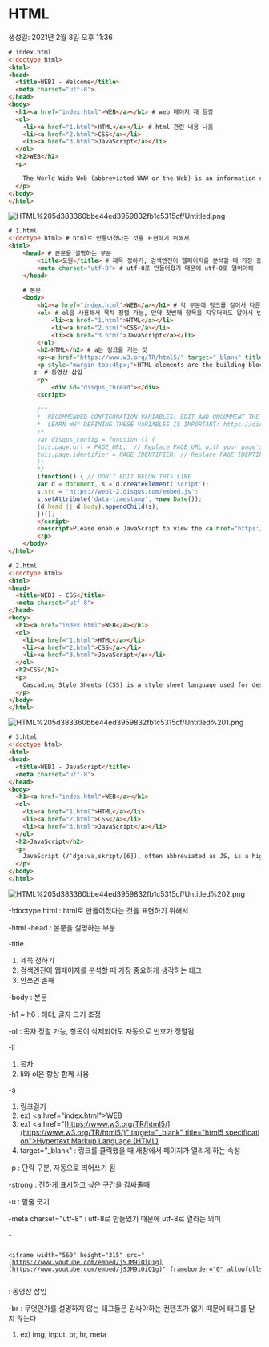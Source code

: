 # HTML

생성일: 2021년 2월 8일 오후 11:36

```html
# index.html
<!doctype html>
<html>
<head>
  <title>WEB1 - Welcome</title>
  <meta charset="utf-8">
</head>
<body>
  <h1><a href="index.html">WEB</a></h1> # web 페이지 재 등장
  <ol>
    <li><a href="1.html">HTML</a></li> # html 관련 내용 나옴
    <li><a href="2.html">CSS</a></li>
    <li><a href="3.html">JavaScript</a></li>
  </ol>
  <h2>WEB</h2>
  <p>

    The World Wide Web (abbreviated WWW or the Web) is an information space where documents and other web resources are identified by Uniform Resource Locators (URLs), interlinked by hypertext links, and can be accessed via the Internet.[1] English scientist Tim Berners-Lee invented the World Wide Web in 1989. He wrote the first web browser computer program in 1990 while employed at CERN in Switzerland.[2][3] The Web browser was released outside of CERN in 1991, first to other research institutions starting in January 1991 and to the general public on the Internet in August 1991.
  </p>
</body>
</html>
```

![HTML%205d383360bbe44ed3959832fb1c5315cf/Untitled.png](HTML%205d383360bbe44ed3959832fb1c5315cf/Untitled.png)

```html
# 1.html
<!doctype html> # html로 만들어졌다는 것을 표현하기 위해서
<html>
    <head> # 본문을 설명하는 부분
        <title>도원</title> # 제목 정하기, 검색엔진이 웹페이지를 분석할 때 가장 중요하게 생각하는 태그이기 때문에 안쓰면 손해
        <meta charset="utf-8"> # utf-8로 만들어졌기 때문에 utf-8로 열어야해
    </head>
    
    # 본문
    <body>
        <h1><a href="index.html">WEB</a></h1> # 각 부분에 링크를 걸어서 다른 페이지와 연결시키기
        <ol> # ol을 사용해서 목차 정렬 가능, 만약 첫번째 항목을 지우더라도 알아서 번호가 정렬됨
            <li><a href="1.html">HTML</a></li>
            <li><a href="2.html">CSS</a></li>
            <li><a href="3.html">JavaScript</a></li>
        </ol>
        <h2>HTML</h2> # a는 링크를 거는 것
        <p><a href="https://www.w3.org/TR/html5/" target="_blank" title="html5 specification">Hypertext Markup Language (HTML)</a> is the standard markup language for <strong>creating <u>web</u> pages</strong> and web applications.Web browsers receive HTML documents from a web server or from local storage and render them into multimedia web pages. HTML describes the structure of a web page semantically and originally included cues for the appearance of the document.</p>
        <p style="margin-top:45px;">HTML elements are the building blocks of HTML pages. With HTML constructs, images and other objects, such as interactive forms, may be embedded into the rendered page. It provides a means to create structured documents by denoting structural semantics for text such as headings, paragraphs, lists, links, quotes and other items. HTML elements are delineated by tags, written using angle brackets. </p>
       z  # 동영상 삽입
        <p>
            <div id="disqus_thread"></div>
        <script>
        
        /**
        *  RECOMMENDED CONFIGURATION VARIABLES: EDIT AND UNCOMMENT THE SECTION BELOW TO INSERT DYNAMIC VALUES FROM YOUR PLATFORM OR CMS.
        *  LEARN WHY DEFINING THESE VARIABLES IS IMPORTANT: https://disqus.com/admin/universalcode/#configuration-variables*/
        /*
        var disqus_config = function () {
        this.page.url = PAGE_URL;  // Replace PAGE_URL with your page's canonical URL variable
        this.page.identifier = PAGE_IDENTIFIER; // Replace PAGE_IDENTIFIER with your page's unique identifier variable
        };
        */
        (function() { // DON'T EDIT BELOW THIS LINE
        var d = document, s = d.createElement('script');
        s.src = 'https://web1-2.disqus.com/embed.js';
        s.setAttribute('data-timestamp', +new Date());
        (d.head || d.body).appendChild(s);
        })();
        </script>
        <noscript>Please enable JavaScript to view the <a href="https://disqus.com/?ref_noscript">comments powered by Disqus.</a></noscript>
        </p>
    </body>
</html>
```

```html
# 2.html
<!doctype html>
<html>
<head>
  <title>WEB1 - CSS</title>
  <meta charset="utf-8">
</head>
<body>
  <h1><a href="index.html">WEB</a></h1>
  <ol>
    <li><a href="1.html">HTML</a></li>
    <li><a href="2.html">CSS</a></li>
    <li><a href="3.html">JavaScript</a></li>
  </ol>
  <h2>CSS</h2>
  <p>
    Cascading Style Sheets (CSS) is a style sheet language used for describing the presentation of a document written in a markup language. Although most often used to set the visual style of web pages and user interfaces written in HTML and XHTML, the language can be applied to any XML document, including plain XML, SVG and XUL, and is applicable to rendering in speech, or on other media. Along with HTML and JavaScript, CSS is a cornerstone technology used by most websites to create visually engaging webpages, user interfaces for web applications, and user interfaces for many mobile applications.
  </p>
</body>
</html>
```

![HTML%205d383360bbe44ed3959832fb1c5315cf/Untitled%201.png](HTML%205d383360bbe44ed3959832fb1c5315cf/Untitled%201.png)

```html
# 3.html
<!doctype html>
<html>
<head>
  <title>WEB1 - JavaScript</title>
  <meta charset="utf-8">
</head>
<body>
  <h1><a href="index.html">WEB</a></h1>
  <ol>
    <li><a href="1.html">HTML</a></li>
    <li><a href="2.html">CSS</a></li>
    <li><a href="3.html">JavaScript</a></li>
  </ol>
  <h2>JavaScript</h2>
  <p>
    JavaScript (/ˈdʒɑːvəˌskrɪpt/[6]), often abbreviated as JS, is a high-level, dynamic, weakly typed, prototype-based, multi-paradigm, and interpreted programming language. Alongside HTML and CSS, JavaScript is one of the three core technologies of World Wide Web content production. It is used to make webpages interactive and provide online programs, including video games. The majority of websites employ it, and all modern web browsers support it without the need for plug-ins by means of a built-in JavaScript engine. Each of the many JavaScript engines represent a different implementation of JavaScript, all based on the ECMAScript specification, with some engines not supporting the spec fully, and with many engines supporting additional features beyond ECMA.
  </p>
</body>
</html>
```

![HTML%205d383360bbe44ed3959832fb1c5315cf/Untitled%202.png](HTML%205d383360bbe44ed3959832fb1c5315cf/Untitled%202.png)

-!doctype html
: html로 만들어졌다는 것을 표현하기 위해서

-html
-head
: 본문을 설명하는 부분

-title
1. 제목 정하기
2. 검색엔진이 웹페이지를 분석할 때 가장 중요하게 생각하는 태그
3. 안쓰면 손해

-body
: 본문

-h1 ~ h6
: 헤더, 글자 크기 조정

-ol
: 목차 정렬 가능, 항목이 삭제되어도 자동으로 번호가 정렬됨

-li
1. 목차
2. li와 ol은 항상 함께 사용

-a
1. 링크걸기
2. ex) <a href="index.html">WEB</a>
3. ex) <a href="[https://www.w3.org/TR/html5/](https://www.w3.org/TR/html5/)" target="_blank" title="html5 specification">Hypertext Markup Language (HTML)</a>
4. target="_blank"
: 링크를 클릭했을 때 새창에서 페이지가 열리게 하는 속성

-p
: 단락 구분, 자동으로 띄어쓰기 됨

-strong
: 진하게 표시하고 싶은 구간을 감싸줄때

-u
: 밑줄 긋기

-meta charset="utf-8"
: utf-8로 만들었기 때문에 utf-8로 열라는 의미

-<pre><code><p><iframe width="560" height="315" src="[https://www.youtube.com/embed/jSJM9iOiQ1g](https://www.youtube.com/embed/jSJM9iOiQ1g)" frameborder="0" allowfullscreen></iframe> </p></code></pre>
: 동영상 삽입

-br
: 무엇인가를 설명하지 않는 태그들은 감싸야하는 컨텐츠가 없기 때문에 태그를 닫지 않는다
1. ex) img, input, br, hr, meta
